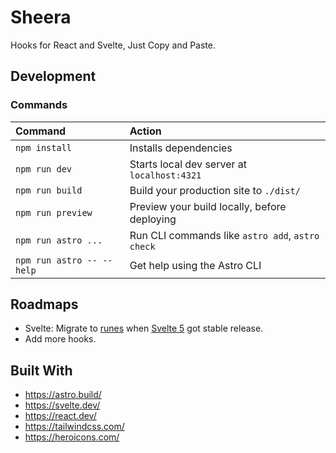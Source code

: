 # Sheera

Hooks for React and Svelte, Just Copy and Paste.

## Development

### Commands

| Command                   | Action                                           |
| :------------------------ | :----------------------------------------------- |
| `npm install`             | Installs dependencies                            |
| `npm run dev`             | Starts local dev server at `localhost:4321`      |
| `npm run build`           | Build your production site to `./dist/`          |
| `npm run preview`         | Preview your build locally, before deploying     |
| `npm run astro ...`       | Run CLI commands like `astro add`, `astro check` |
| `npm run astro -- --help` | Get help using the Astro CLI                     |

## Roadmaps

-   Svelte: Migrate to [runes](https://svelte.dev/blog/runes) when [Svelte 5](https://svelte.dev/) got stable release.
-   Add more hooks.

## Built With

-   https://astro.build/
-   https://svelte.dev/
-   https://react.dev/
-   https://tailwindcss.com/
-   https://heroicons.com/
